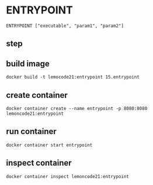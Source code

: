 # ENTRYPOINT

`ENTRYPOINT ["executable", "param1", "param2"]`

## step

## build image
`docker build -t lemocode21:entrypoint 15.entrypoint`

## create container
`docker container create --name entrypoint -p 8080:8080 lemoncode21:entrypoint`

## run container
`docker container start entrypoint`

## inspect container
`docker container inspect lemoncode21:entrypoint`

